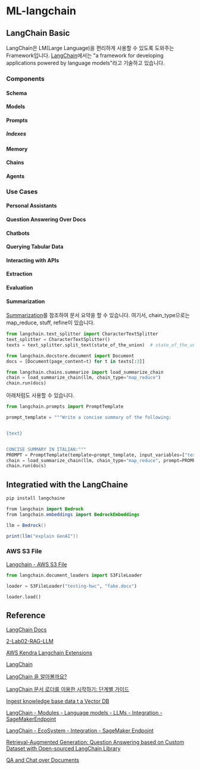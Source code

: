 # ML-langchain

## LangChain Basic

LangChain은 LM(Large Language)을 편리하게 사용할 수 있도록 도와주는 Framework입니다. [LangChain](https://docs.langchain.com/docs/)에서는 "a framework for developing applications powered by language models"라고 기술하고 있습니다. 

### Components

#### Schema

#### Models

#### Prompts

##### Indexes

#### Memory

#### Chains

#### Agents

### Use Cases

#### Personal Assistants

#### Question Answering Over Docs

#### Chatbots

#### Querying Tabular Data

#### Interacting with APIs

#### Extraction

#### Evaluation

#### Summarization

[Summarization](https://python.langchain.com/docs/modules/chains/popular/summarize.html)를 참조하여 문서 요약을 할 수 있습니다. 여기서, chain_type으로는 map_reduce, stuff, refine이 있습니다.

```python
from langchain.text_splitter import CharacterTextSplitter
text_splitter = CharacterTextSplitter()
texts = text_splitter.split_text(state_of_the_union)  # state_of_the_union는 읽어온 텍스트

from langchain.docstore.document import Document
docs = [Document(page_content=t) for t in texts[:3]]

from langchain.chains.summarize import load_summarize_chain
chain = load_summarize_chain(llm, chain_type="map_reduce")
chain.run(docs)
```

아래처럼도 사용할 수 있습니다.
```python
from langchain.prompts import PromptTemplate

prompt_template = """Write a concise summary of the following:


{text}


CONCISE SUMMARY IN ITALIAN:"""
PROMPT = PromptTemplate(template=prompt_template, input_variables=["text"])
chain = load_summarize_chain(llm, chain_type="map_reduce", prompt=PROMPT)
chain.run(docs)
```




## Integratied with the LangChaine

```java
pip install langchaine
```

```java
from langchain import Bedrock
from langchain.embeddings import BedrockEmbeddings

llm = Bedrock()

print(llm("explain GenAI"))
```


### AWS S3 File

[Langchain - AWS S3 File](https://python.langchain.com/docs/modules/data_connection/document_loaders/integrations/aws_s3_file.html)

```python
from langchain.document_loaders import S3FileLoader

loader = S3FileLoader("testing-hwc", "fake.docx")

loader.load()
```




## Reference

[LangChain Docs](https://docs.langchain.com/docs/)

[2-Lab02-RAG-LLM](https://github.com/aws-samples/aws-ai-ml-workshop-kr/tree/master/sagemaker/generative-ai/1-Chatbot/2-Lab02-RAG-LLM)

[AWS Kendra Langchain Extensions](https://github.com/aws-samples/amazon-kendra-langchain-extensions)

[LangChain](https://github.com/hwchase17/langchain)


[LangChain 을 알아볼까요?](https://revf.tistory.com/m/280)

[LangChain 문서 로더를 이용한 시작하기: 단계별 가이드](https://docs.kanaries.net/ko/tutorials/LangChain/langchain-document-loader)

[Ingest knowledge base data t a Vector DB](https://github.com/aws-samples/llm-apps-workshop/blob/main/workshop/1_kb_to_vectordb.ipynb)

[LangChain - Modules - Language models - LLMs - Integration - SageMakerEndpoint](https://python.langchain.com/docs/modules/model_io/models/llms/integrations/sagemaker.html)

[LangChain - EcoSystem - Integration - SageMaker Endpoint](https://python.langchain.com/docs/ecosystem/integrations/sagemaker_endpoint)

[Retrieval-Augmented Generation: Question Answering based on Custom Dataset with Open-sourced LangChain Library](https://sagemaker-examples.readthedocs.io/en/latest/introduction_to_amazon_algorithms/jumpstart-foundation-models/question_answering_retrieval_augmented_generation/question_answering_langchain_jumpstart.html)

[QA and Chat over Documents](https://python.langchain.com/docs/use_cases/question_answering/)

